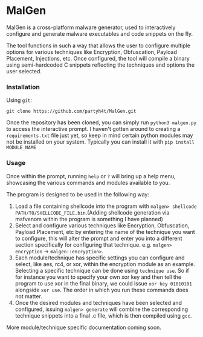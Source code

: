 # MalGen

MalGen is a cross-platform malware generator, used to interactively configure and generate malware executables and code snippets on the fly. 

The tool functions in such a way that allows the user to configure multiple options for various techniques like Encryption, Obfuscation, Payload Placement, Injections, etc. Once configured, the tool will compile a binary using semi-hardcoded C snippets reflecting the techniques and options the user selected.

### Installation
Using `git`:
```
git clone https://github.com/partyh4t/MalGen.git
```

Once the repository has been cloned, you can simply run `python3 malgen.py` to access the interactive prompt. I haven't gotten around to creating a `requirements.txt` file just yet, so keep in mind certain python modules may not be installed on your system. Typically you can install it with `pip install MODULE_NAME`

### Usage
Once within the prompt, running `help` or `?` will bring up a help menu, showcasing the various commands and modules available to you.

The program is designed to be used in the following way:
  1. Load a file containing shellcode into the program with `malgen> shellcode PATH/TO/SHELLCODE_FILE.bin`.(Adding shellcode generation via msfvenom within the program is something I have planned)
  2. Select and configure various techniques like Encryption, Obfuscation, Payload Placement, etc by entering the name of the technique you want to configure, this will alter the prompt and enter you into a different section specifically for configuring that technique. e.g. `malgen> encryption` -> `malgen::encryption>`.
  3. Each module/technique has specific settings you can configure and select, like aes, rc4, or xor, within the encryption module as an example. Selecting a specific technique can be done using `technique use`. So if for instance you want to specify your own xor key and then tell the program to use xor in the final binary, we could issue `xor key 01010101` alongside `xor use`. The order in which you run these commands does not matter.
  4. Once the desired modules and techniques have been selected and configured, issuing `malgen> generate` will combine the corresponding technique snippets into a final .c file, which is then compiled using `gcc`.


More module/technique specific documentation coming soon.
